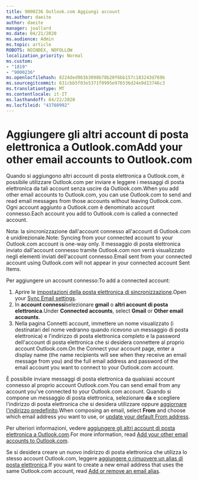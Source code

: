 ```yaml
---
title: 9000236 Outlook.com Aggiungi account
ms.author: daeite
author: daeite
manager: joallard
ms.date: 04/21/2020
ms.audience: Admin
ms.topic: article
ROBOTS: NOINDEX, NOFOLLOW
localization_priority: Normal
ms.custom:
- "1819"
- "9000236"
ms.openlocfilehash: 8224ded963b3098b78b20f6bb157c183243d769b
ms.sourcegitcommit: 631cbb5f03e5371f0995e976536d24e9d13746c3
ms.translationtype: MT
ms.contentlocale: it-IT
ms.lasthandoff: 04/22/2020
ms.locfileid: "43760992"
---
```

# <a name="add-your-other-email-accounts-to-outlookcom"></a><span data-ttu-id="e1a06-102">Aggiungere gli altri account di posta elettronica a Outlook.com</span><span class="sxs-lookup"><span data-stu-id="e1a06-102">Add your other email accounts to Outlook.com</span></span>

<span data-ttu-id="e1a06-103">Quando si aggiungono altri account di posta elettronica a Outlook.com, è possibile utilizzare Outlook.com per inviare e leggere i messaggi di posta elettronica da tali account senza uscire da Outlook.com.</span><span class="sxs-lookup"><span data-stu-id="e1a06-103">When you add other email accounts to Outlook.com, you can use Outlook.com to send and read email messages from those accounts without leaving Outlook.com.</span></span> <span data-ttu-id="e1a06-104">Ogni account aggiunto a Outlook.com è denominato account connesso.</span><span class="sxs-lookup"><span data-stu-id="e1a06-104">Each account you add to Outlook.com is called a connected account.</span></span>

<span data-ttu-id="e1a06-105">Nota: la sincronizzazione dall'account connesso all'account di Outlook.com è unidirezionale.</span><span class="sxs-lookup"><span data-stu-id="e1a06-105">Note: Syncing from your connected account to your Outlook.com account is one-way only.</span></span> <span data-ttu-id="e1a06-106">Il messaggio di posta elettronica inviato dall'account connesso tramite Outlook.com non verrà visualizzato negli elementi inviati dell'account connesso.</span><span class="sxs-lookup"><span data-stu-id="e1a06-106">Email sent from your connected account using Outlook.com will not appear in your connected account Sent Items.</span></span>

<span data-ttu-id="e1a06-107">Per aggiungere un account connesso:</span><span class="sxs-lookup"><span data-stu-id="e1a06-107">To add a connected account:</span></span>

1. <span data-ttu-id="e1a06-108">Aprire le [impostazioni della posta elettronica di sincronizzazione](https://go.microsoft.com/fwlink/?linkid=875264).</span><span class="sxs-lookup"><span data-stu-id="e1a06-108">Open your [Sync Email settings](https://go.microsoft.com/fwlink/?linkid=875264).</span></span>
2. <span data-ttu-id="e1a06-109">In **account connessi**selezionare **gmail** o **altri account di posta elettronica**.</span><span class="sxs-lookup"><span data-stu-id="e1a06-109">Under **Connected accounts**, select **Gmail** or **Other email accounts**.</span></span>
3. <span data-ttu-id="e1a06-110">Nella pagina Connetti account, immettere un nome visualizzato (i destinatari del nome vedranno quando ricevono un messaggio di posta elettronica) e l'indirizzo di posta elettronica completo e la password dell'account di posta elettronica che si desidera connettere al proprio account Outlook.com.</span><span class="sxs-lookup"><span data-stu-id="e1a06-110">On the Connect your account page, enter a display name (the name recipients will see when they receive an email message from you) and the full email address and password of the email account you want to connect to your Outlook.com account.</span></span>

<span data-ttu-id="e1a06-111">È possibile inviare messaggi di posta elettronica da qualsiasi account connesso al proprio account Outlook.com.</span><span class="sxs-lookup"><span data-stu-id="e1a06-111">You can send email from any account you've connected to your Outlook.com account.</span></span> <span data-ttu-id="e1a06-112">Quando si compone un messaggio di posta elettronica, selezionare **da** e scegliere l'indirizzo di posta elettronica che si desidera utilizzare oppure [aggiornare l'indirizzo predefinito](https://go.microsoft.com/fwlink/?linkid=875264).</span><span class="sxs-lookup"><span data-stu-id="e1a06-112">When composing an email, select **From** and choose which email address you want to use, or [update your default From address](https://go.microsoft.com/fwlink/?linkid=875264).</span></span>

<span data-ttu-id="e1a06-113">Per ulteriori informazioni, vedere [aggiungere gli altri account di posta elettronica a Outlook.com](https://support.office.com/article/c5224df4-5885-4e79-91ba-523aa743f0ba?wt.mc_id=Office_Outlook_com_Alchemy).</span><span class="sxs-lookup"><span data-stu-id="e1a06-113">For more information, read [Add your other email accounts to Outlook.com](https://support.office.com/article/c5224df4-5885-4e79-91ba-523aa743f0ba?wt.mc_id=Office_Outlook_com_Alchemy).</span></span>

<span data-ttu-id="e1a06-114">Se si desidera creare un nuovo indirizzo di posta elettronica che utilizza lo stesso account Outlook.com, leggere [aggiungere o rimuovere un alias di posta elettronica](https://support.office.com/article/459b1989-356d-40fa-a689-8f285b13f1f2?wt.mc_id=Office_Outlook_com_Alchemy).</span><span class="sxs-lookup"><span data-stu-id="e1a06-114">If you want to create a new email address that uses the same Outlook.com account, read [Add or remove an email alias](https://support.office.com/article/459b1989-356d-40fa-a689-8f285b13f1f2?wt.mc_id=Office_Outlook_com_Alchemy).</span></span>